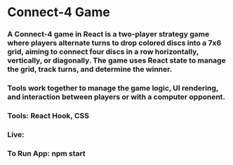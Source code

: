 # Connect-4 Game
### A Connect-4 game in React is a two-player strategy game where players alternate turns to drop colored discs into a 7x6 grid, aiming to connect four discs in a row horizontally, vertically, or diagonally. The game uses React state to manage the grid, track turns, and determine the winner.

### Tools work together to manage the game logic, UI rendering, and interaction between players or with a computer opponent.

### Tools: React Hook, CSS
### Live: 
### To Run App: npm start
